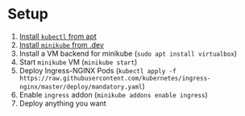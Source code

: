 # Setup

1. [Install `kubectl` from apt](https://kubernetes.io/docs/tasks/tools/install-minikube/)
2. [Install `minikube` from .dev](https://github.com/kubernetes/minikube/releases)
3. Install a VM backend for minikube (`sudo apt install virtualbox`)
4. Start `minikube` VM (`minikube start`)
6. Deploy Ingress-NGINX Pods (`kubectl apply -f https://raw.githubusercontent.com/kubernetes/ingress-nginx/master/deploy/mandatory.yaml`)
7. Enable `ingress` addon (`minikube addons enable ingress`)
8. Deploy anything you want


